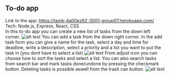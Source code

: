 ## To-do app 
Link to the app: https://tamk-4a00ez62-3001-group07.herokuapp.com/  
Tech: Node.js, Express, React, CSS  
In this to-do app you can create a new list of tasks from the down left corner.
![alt text](https://i.imgur.com/7ZVw8Yp.png)
You can add a task from the down right corner. In the add task form you can give a name for the task, select a day and time for deadline, write a description, select a priority and a list you want to put the task in (you dont have to select a list)
![alt text](https://i.imgur.com/uMykJfi.png)
From adjust icon you can choose how to sort the tasks and select a list. You can also search tasks from search bar and mark tasks done/undone by pressing the checkmark button. Deleting tasks is possible aswell from the trash can button.
![alt text](https://i.imgur.com/fJng8RA.png)
